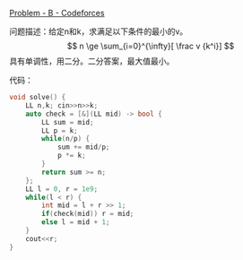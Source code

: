 [Problem - B - Codeforces](https://codeforces.com/contest/165/problem/B)

问题描述：给定n和k，求满足以下条件的最小的v。
$$
n \ge \sum_{i=0}^{\infty}[ \frac v {k^i}]
$$
具有单调性，用二分。二分答案，最大值最小。

代码：

```cpp
void solve() {
    LL n,k; cin>>n>>k;
    auto check = [&](LL mid) -> bool {
        LL sum = mid;
        LL p = k;
        while(n/p) {
            sum += mid/p;
            p *= k;
        }
        return sum >= n;
    };
    LL l = 0, r = 1e9;
    while(l < r) {
        int mid = l + r >> 1;
        if(check(mid)) r = mid;
        else l = mid + 1;
    }
    cout<<r;
}
```

